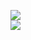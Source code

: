 [![](https://img.shields.io/badge/Made%20With-Github%20Spray-lightgrey.svg?style=for-the-badge&logo=github)](https://github.com/Annihil/github-spray#1132)  
[![](https://i.imgur.com/2DrTn0Z.gif)](https://github.com/Annihil/github-spray)